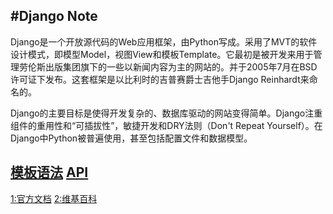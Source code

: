 #Django Note
---
Django是一个开放源代码的Web应用框架，由Python写成。采用了MVT的软件设计模式，即模型Model，视图View和模板Template。它最初是被开发来用于管理劳伦斯出版集团旗下的一些以新闻内容为主的网站的。并于2005年7月在BSD许可证下发布。这套框架是以比利时的吉普赛爵士吉他手Django Reinhardt来命名的。

Django的主要目标是使得开发复杂的、数据库驱动的网站变得简单。Django注重组件的重用性和“可插拔性”，敏捷开发和DRY法则（Don't Repeat Yourself）。在Django中Python被普遍使用，甚至包括配置文件和数据模型。


[模板语法](./temple.md)
[API](./api.md)
---
[1:官方文档](https://docs.djangoproject.com/zh-hans/2.2/)
[2:维基百科](https://zh.wikipedia.org/wiki/Django)